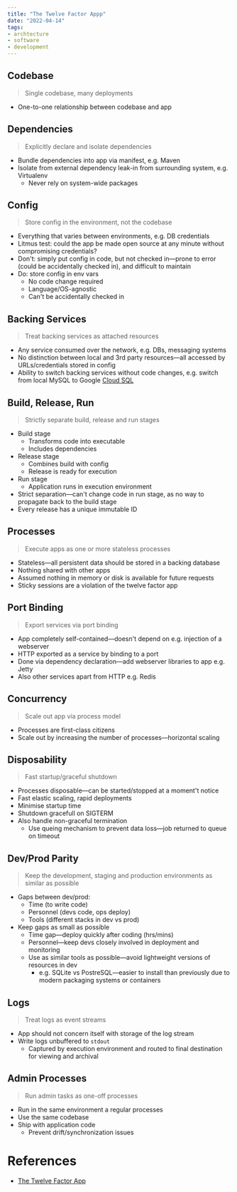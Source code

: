 ```yaml
---
title: "The Twelve Factor Appp"
date: "2022-04-14"
tags:
- archtecture
- software
- development
---
```


## Codebase

> Single codebase, many deployments

- One-to-one relationship between codebase and app

## Dependencies

> Explicitly declare and isolate dependencies

- Bundle dependencies into app via manifest, e.g. Maven
- Isolate from external dependency leak-in from surrounding system, e.g. Virtualenv
	- Never rely on system-wide packages

## Config

> Store config in the environment, not the codebase

- Everything that varies between environments, e.g. DB credentials
- Litmus test: could the app be made open source at any minute without compromising credentials?
- Don't: simply put config in code, but not checked in—prone to error (could be accidentally checked in), and difficult to maintain
- Do: store config in env vars
	- No code change required
	- Language/OS-agnostic
	- Can't be accidentally checked in

## Backing Services

> Treat backing services as attached resources

- Any service consumed over the network, e.g. DBs, messaging systems
- No distinction between local and 3rd party resources—all accessed by URLs/credentials stored in config
- Ability to switch backing services without code changes, e.g. switch from local MySQL to Google [Cloud SQL](notes/GCP%20Cloud%20SQL.md)

## Build, Release, Run

> Strictly separate build, release and run stages

- Build stage
	- Transforms code into executable
	- Includes dependencies
- Release stage
	- Combines build with config
	- Release is ready for execution
- Run stage
	- Application runs in execution environment
- Strict separation—can't change code in run stage, as no way to propagate back to the build stage
- Every release has a unique immutable ID

## Processes

> Execute apps as one or more stateless processes

- Stateless—all persistent data should be stored in a backing database
- Nothing shared with other apps
- Assumed nothing in memory or disk is available for future requests
- Sticky sessions are a violation of the twelve factor app

## Port Binding

> Export services via port binding

- App completely self-contained—doesn't depend on e.g. injection of a webserver
- HTTP exported as a service by binding to a port
- Done via dependency declaration—add webserver libraries to app e.g. Jetty
- Also other services apart from HTTP e.g. Redis

## Concurrency

> Scale out app via process model

- Processes are first-class citizens
- Scale out by increasing the number of processes—horizontal scaling

## Disposability

> Fast startup/graceful shutdown

- Processes disposable—can be started/stopped at a moment't notice
- Fast elastic scaling, rapid deployments
- Minimise startup time
- Shutdown gracefull on SIGTERM
- Also handle non-graceful termination
	- Use queing mechanism to prevent data loss—job returned to queue on timeout

## Dev/Prod Parity

> Keep the development, staging and production environments as similar as possible

- Gaps between dev/prod:
	- Time (to write code)
	- Personnel (devs code, ops deploy)
	- Tools (different stacks in dev vs prod)
- Keep gaps as small as possible
	- Time gap—deploy quickly after coding (hrs/mins)
	- Personnel—keep devs closely involved in deployment and monitoring
	- Use as similar tools as possible—avoid lightweight versions of resources in dev
		- e.g. SQLite vs PostreSQL—easier to install than previously due to modern packaging systems or containers

## Logs

> Treat logs as event streams

- App should not concern itself with storage of the log stream
- Write logs unbuffered to `stdout`
	- Captured by execution environment and routed to final destination for viewing and archival

## Admin Processes

> Run admin tasks as one-off processes

- Run in the same environment a regular processes
- Use the same codebase
- Ship with application code
	- Prevent drift/synchronization issues

# References

- [The Twelve Factor App](https://12factor.net/)
